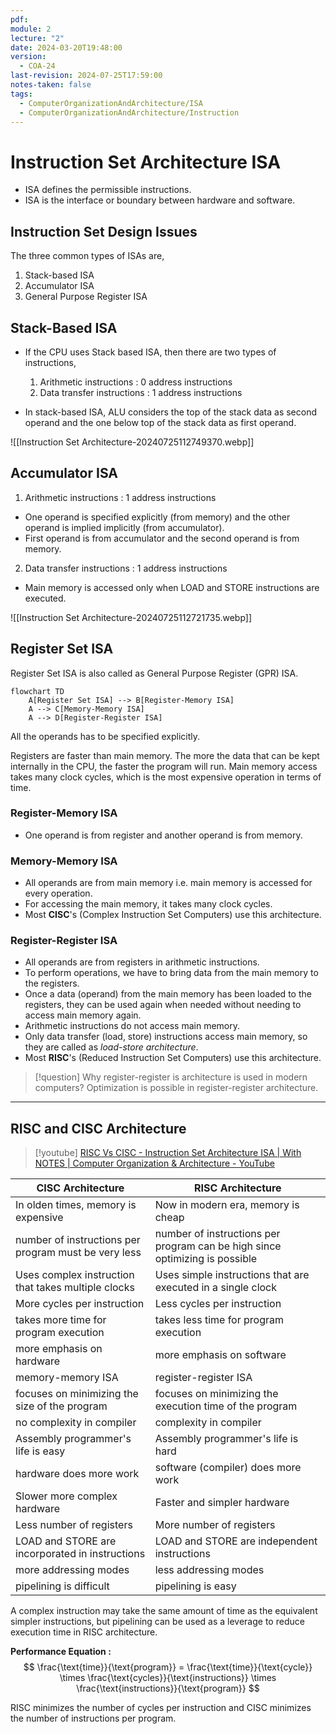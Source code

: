 ```yaml
---
pdf: 
module: 2
lecture: "2"
date: 2024-03-20T19:48:00
version:
  - COA-24
last-revision: 2024-07-25T17:59:00
notes-taken: false
tags:
  - ComputerOrganizationAndArchitecture/ISA
  - ComputerOrganizationAndArchitecture/Instruction
---
```

# Instruction Set Architecture ISA

- ISA defines the permissible instructions.
- ISA is the interface or boundary between hardware and software.

## Instruction Set Design Issues



The three common types of ISAs are,
1. Stack-based ISA
2. Accumulator ISA
3. General Purpose Register ISA

## Stack-Based ISA

- If the CPU uses Stack based ISA, then there are two types of instructions,
	1. Arithmetic instructions : 0 address instructions
	2. Data transfer instructions : 1 address instructions

- In stack-based ISA, ALU considers the top of the stack data as second operand and the one below top of the stack data as first operand.

![[Instruction Set Architecture-20240725112749370.webp]]

## Accumulator ISA

1. Arithmetic instructions : 1 address instructions
- One operand is specified explicitly (from memory) and the other operand is implied implicitly (from accumulator).
- First operand is from accumulator and the second operand is from memory.

2. Data transfer instructions : 1 address instructions

- Main memory is accessed only when LOAD and STORE instructions are executed.

![[Instruction Set Architecture-20240725112721735.webp]]

## Register Set ISA

Register Set ISA is also called as General Purpose Register (GPR) ISA.

```merm
flowchart TD
	A[Register Set ISA] --> B[Register-Memory ISA]
	A --> C[Memory-Memory ISA]
	A --> D[Register-Register ISA]
```

All the operands has to be specified explicitly.

Registers are faster than main memory. The more the data that can be kept internally in the CPU, the faster the program will run.
Main memory access takes many clock cycles, which is the most expensive operation in terms of time.

### Register-Memory ISA

- One operand is from register and another operand is from memory.

### Memory-Memory ISA

- All operands are from main memory i.e. main memory is accessed for every operation.
- For accessing the main memory, it takes many clock cycles.
- Most **CISC**'s (Complex Instruction Set Computers) use this architecture.

### Register-Register ISA

- All operands are from registers in arithmetic instructions.
- To perform operations, we have to bring data from the main memory to the registers.
- Once a data (operand) from the main memory has been loaded to the registers, they can be used again when needed without needing to access main memory again.
- Arithmetic instructions do not access main memory.
- Only data transfer (load, store) instructions access main memory, so they are called as *load-store architecture*.
- Most **RISC**'s (Reduced Instruction Set Computers) use this architecture.

> [!question] Why register-register is architecture is used in modern computers?
> Optimization is possible in register-register architecture.

---
## RISC and CISC Architecture

> [!youtube] 
> [RISC Vs CISC - Instruction Set Architecture ISA | With NOTES | Computer Organization & Architecture - YouTube](https://www.youtube.com/watch?v=DZ-tGKk3TNE&list=PLIPZ2_p3RNHjMdZR3GYQ2KZio0NKczrik&index=8)

| CISC Architecture                                    | RISC Architecture                                                           |
| ---------------------------------------------------- | --------------------------------------------------------------------------- |
| In olden times, memory is expensive                  | Now in modern era, memory is cheap                                          |
| number of instructions per program must be very less | number of instructions per program can be high since optimizing is possible |
| Uses complex instruction that takes multiple clocks  | Uses simple instructions that are executed in a single clock                |
| More cycles per instruction                          | Less cycles per instruction                                                 |
| takes more time for program execution                | takes less time for program execution                                       |
| more emphasis on hardware                            | more emphasis on software                                                   |
| memory-memory ISA                                    | register-register ISA                                                       |
| focuses on minimizing the size of the program        | focuses on minimizing the execution time of the program                     |
| no complexity in compiler                            | complexity in compiler                                                      |
| Assembly programmer's life is easy                   | Assembly programmer's life is hard                                          |
| hardware does more work                              | software (compiler) does more work                                          |
| Slower more complex hardware                         | Faster and simpler hardware                                                 |
| Less number of registers                             | More number of registers                                                    |
| LOAD and STORE are incorporated in instructions      | LOAD and STORE are independent instructions                                 |
| more addressing modes                                | less addressing modes                                                       |
| pipelining is difficult                              | pipelining is easy                                                          |

A complex instruction may take the same amount of time as the equivalent simpler instructions, but pipelining can be used as a leverage to reduce execution time in RISC architecture. 

**Performance Equation :**
$$
\frac{\text{time}}{\text{program}} = \frac{\text{time}}{\text{cycle}} \times \frac{\text{cycles}}{\text{instructions}} \times \frac{\text{instructions}}{\text{program}}
$$

RISC minimizes the number of cycles per instruction and CISC minimizes the number of instructions per program.

